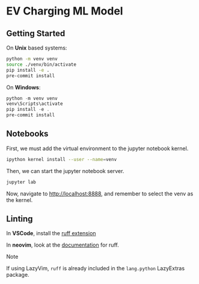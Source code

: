 # EV Charging ML Model

## Getting Started

On **Unix** based systems:

```bash
python -m venv venv
source ./venv/bin/activate
pip install -e .
pre-commit install
```

On **Windows**:

```ps1
python -m venv venv
venv\Scripts\activate
pip install -e .
pre-commit install
```

## Notebooks

First, we must add the virtual environment to the jupyter notebook kernel.

```bash
ipython kernel install --user --name=venv
```

Then, we can start the jupyter notebook server.

```bash
jupyter lab
```

Now, navigate to [http://localhost:8888](http://localhost:8888), and remember to select the venv as the kernel.

## Linting

In **VSCode**, install the [ruff extension](https://marketplace.visualstudio.com/items?itemName=charliermarsh.ruff)

In **neovim**, look at the [documentation](https://docs.astral.sh/ruff/editors/setup/#neovim) for ruff.
> [!NOTE]
> If using LazyVim, `ruff` is already included in the `lang.python` LazyExtras package.
